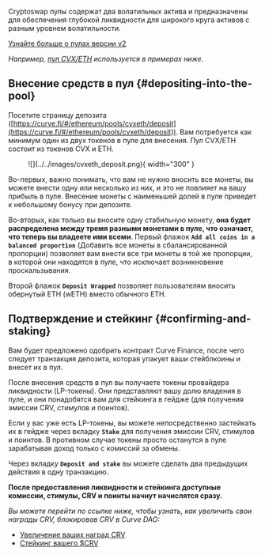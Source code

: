 Cryptoswap пулы содержат два волатильных актива и предназначены для обеспечения глубокой ликвидности для широкого круга активов с разным уровнем волатильности.

[Узнайте больше о пулах версии v2](../../base-features/understanding-crypto-pools.md)

*Например, [пул CVX/ETH](https://curve.fi/#/ethereum/pools/cvxeth/deposit) используется в примерах ниже.*

## **Внесение средств в пул** {#depositing-into-the-pool}

Посетите страницу депозита ([https://curve.fi/#/ethereum/pools/cvxeth/deposit](https://curve.fi/#/ethereum/pools/cvxeth/deposit)). Вам потребуется как минимум один из двух токенов в пуле для внесения. Пул CVX/ETH состоит из токенов CVX и ETH.

<figure markdown>
  ![](../../images/cvxeth_deposit.png){ width="300" }
  <figcaption></figcaption>
</figure>

Во-первых, важно понимать, что вам не нужно вносить все монеты, вы можете внести одну или несколько из них, и это не повлияет на вашу прибыль в пуле. Внесение монеты с наименьшей долей в пуле приведет к небольшому бонусу при депозите.

Во-вторых, как только вы вносите одну стабильную монету, **она будет распределена между тремя разными монетами в пуле, что означает, что теперь вы владеете ими всеми**. Первый флажок **`Add all coins in a balanced proportion`** (Добавить все монеты в сбалансированной пропорции) позволяет вам внести все три монеты в той же пропорции, в которой они находятся в пуле, что исключает возникновение проскальзывания.

Второй флажок **`Deposit Wrapped`** позволяет пользователям вносить обернутый ETH (wETH) вместо обычного ETH.


## **Подтверждение и стейкинг** {#confirming-and-staking}

Вам будет предложено одобрить контракт Curve Finance, после чего следует транзакция депозита, которая упакует ваши стейблкоины и внесет их в пул.

После внесения средств в пул вы получаете токены провайдера ликвидности (LP-токены). Они представляют вашу долю владения в пуле, и они понадобятся вам для стейкинга в гейдже (для получения эмиссии CRV, стимулов и поинтов).

Если у вас уже есть LP-токены, вы можете непосредственно застейкать их в гейдже через вкладку **`Stake`** для получения эмиссии CRV, стимулов и поинтов. В противном случае токены просто останутся в пуле зарабатывая доход только с комиссий за обмены.

Через вкладку **`Deposit and stake`** вы можете сделать два предыдущих действия в одну транзакцию. 


**После предоставления ликвидности и стейкинга доступные комиссии, стимулы, CRV и поинты начнут начислятся сразу.**

*Вы можете перейти по ссылке ниже, чтобы узнать, как увеличить свои награды CRV, блокировав CRV в Curve DAO:*

- [Увеличение ваших наград CRV](../../reward-gauges/boosting-your-crv-rewards.md)
- [Стейкинг вашего $CRV](../../vecrv/locking-your-crv.md)

